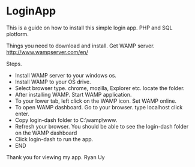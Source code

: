 # LoginApp
This is a guide on how to install this simple login app. PHP and SQL plotform.

Things you need to download and install.
Get WAMP server. http://www.wampserver.com/en/

Steps.
- Install WAMP server to your windows os.
- Install WAMP to your OS drive.
- Select browser type. chrome, mozilla, Explorer etc. locate the folder.
- After installing WAMP. Start WAMP application.
- To your lower tab, left click on the WAMP icon. Set WAMP online.
- To open WAMP dashboard. Go to your browser. type localhost click enter.
- Copy login-dash folder to C:\wamp\www.
- Refresh your browser. You should be able to see the login-dash folder on the WAMP dashboard
- Click login-dash to run the app.
- END

Thank you for viewing my app.
Ryan Uy
